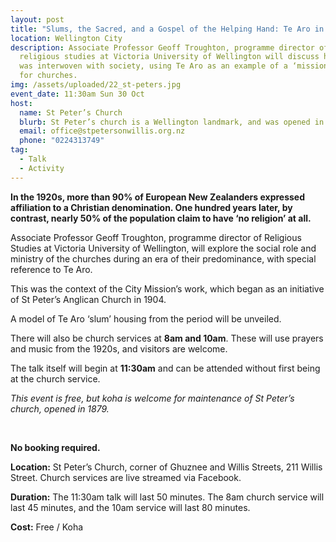 ```yaml
---
layout: post
title: "Slums, the Sacred, and a Gospel of the Helping Hand: Te Aro in the 1920s"
location: Wellington City
description: Associate Professor Geoff Troughton, programme director of
  religious studies at Victoria University of Wellington will discuss how church
  was interwoven with society, using Te Aro as an example of a ‘mission’ area
  for churches.
img: /assets/uploaded/22_st-peters.jpg
event_date: 11:30am Sun 30 Oct
host:
  name: St Peter’s Church
  blurb: St Peter’s church is a Wellington landmark, and was opened in 1879.
  email: office@stpetersonwillis.org.nz
  phone: "0224313749"
tag:
  - Talk
  - Activity
---
```

**In the 1920s, more than 90% of European New Zealanders expressed affiliation to a Christian denomination. One hundred years later, by contrast, nearly 50% of the population claim to have ‘no religion’ at all.**

Associate Professor Geoff Troughton, programme director of Religious Studies at Victoria University of Wellington, will explore the social role and ministry of the churches during an era of their predominance, with special reference to Te Aro.

This was the context of the City Mission’s work, which began as an initiative of St Peter’s Anglican Church in 1904.

A model of Te Aro ‘slum’ housing from the period will be unveiled.

There will also be church services at **8am and 10am**. These will use prayers and music from the 1920s, and visitors are welcome.

The talk itself will begin at **11:30am** and can be attended without first being at the church service.

*This event is free, but koha is welcome for maintenance of St Peter’s church, opened in 1879.*

<br>

**No booking required.**

**Location:** St Peter’s Church, corner of Ghuznee and Willis Streets, 211 Willis Street. Church services are live streamed via Facebook.

**Duration:** The 11:30am talk will last 50 minutes. The 8am church service will last 45 minutes, and the 10am service will last 80 minutes.

**Cost:** Free / Koha